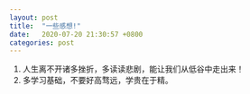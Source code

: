 ```yaml
---
layout: post
title:  "一些感想!"
date:   2020-07-20 21:30:57 +0800
categories: post
---
```


1. 人生离不开诸多挫折，多读读悲剧，能让我们从低谷中走出来！
2. 多学习基础，不要好高骛远，学贵在于精。
<!-- 3、感觉以后VR办公会有前景。 -->